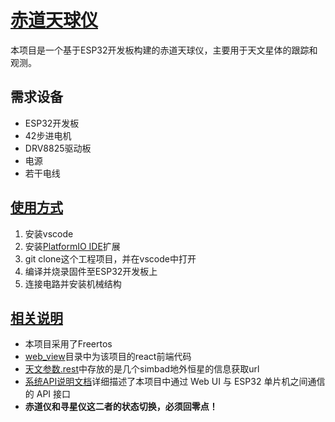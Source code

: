 # [赤道天球仪](https://github.com/CatHouseStudio/EquatorialMDIY/blob/main/README.md#赤道天球仪-----)

本项目是一个基于ESP32开发板构建的赤道天球仪，主要用于天文星体的跟踪和观测。

## 需求设备

* ESP32开发板
* 42步进电机
* DRV8825驱动板
* 电源
* 若干电线

## [使用方式](https://github.com/CatHouseStudio/EquatorialMDIY/blob/main/README.md#使用方式)

1. 安装vscode
2. 安装[PlatformIO IDE](https://platformio.org)扩展
3. git clone这个工程项目，并在vscode中打开
4. 编译并烧录固件至ESP32开发板上
5. 连接电路并安装机械结构

## [相关说明](https://github.com/CatHouseStudio/EquatorialMDIY/blob/main/README.md#相关说明)

* 本项目采用了Freertos
* [web_view](https://github.com/CatHouseStudio/EquatorialMDIY/tree/main/web_view)目录中为该项目的react前端代码
* [天文参数.rest](https://github.com/CatHouseStudio/EquatorialMDIY/tree/main/天文参数.rest)中存放的是几个simbad地外恒星的信息获取url
* [系统API说明文档](https://github.com/CatHouseStudio/EquatorialMDIY/tree/main/系统API说明文档.md)详细描述了本项目中通过 Web UI 与 ESP32 单片机之间通信的 API 接口
* **赤道仪和寻星仪这二者的状态切换，必须回零点！**
